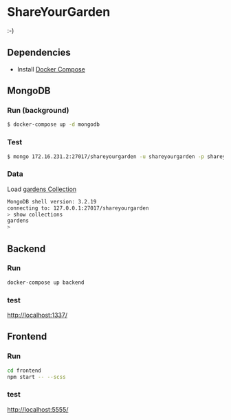 # ShareYourGarden

:-)

## Dependencies

- Install [Docker Compose](https://docs.docker.com/compose/install/)

## MongoDB

### Run (background)

```bash
$ docker-compose up -d mongodb
```

### Test

```bash
$ mongo 172.16.231.2:27017/shareyourgarden -u shareyourgarden -p shareyourgarden
```

### Data

Load [gardens Collection](https://github.com/brutalchrist/shareyourgarden/wiki/Gardens-Collection)

```bash
MongoDB shell version: 3.2.19
connecting to: 127.0.0.1:27017/shareyourgarden
> show collections
gardens
> 

```

## Backend

### Run

```bash
docker-compose up backend
```

### test

[http://localhost:1337/](http://localhost:1337/)

## Frontend

### Run

```bash
cd frontend
npm start -- --scss
```

### test

[http://localhost:5555/](http://localhost:5555/)
